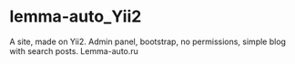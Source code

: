 # lemma-auto_Yii2
A site, made on Yii2. Admin panel, bootstrap, no permissions, simple blog with search posts. Lemma-auto.ru
